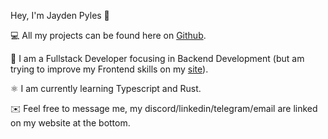 Hey, I'm Jayden Pyles 👋

💻 All my projects can be found here on [Github](https://jaydenpyles.dev/github).

🐍 I am a Fullstack Developer focusing in Backend Development (but am trying to improve my Frontend skills on my [site](https://jaydenpyles.dev)).

⚛ I am currently learning Typescript and Rust.

✉️ Feel free to message me, my discord/linkedin/telegram/email are linked on my website at the bottom. 


